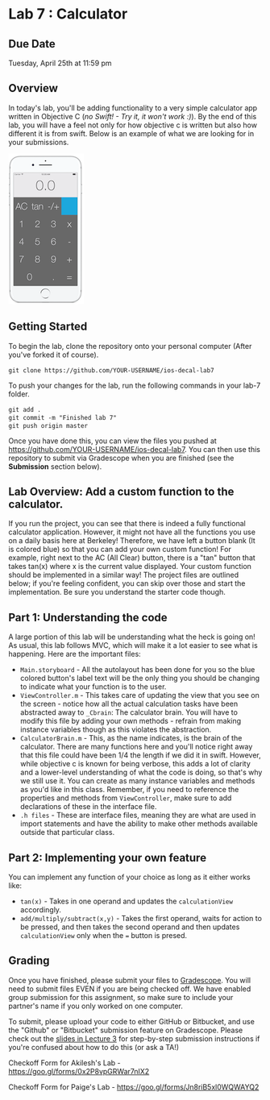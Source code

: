 # Lab 7 : Calculator #

## Due Date ##
Tuesday, April 25th at 11:59 pm

## Overview ##

In today's lab, you'll be adding functionality to a very simple calculator app written in Objective C (*no Swift! - Try it, it won't work :)*). By the end of this lab, you will have a feel not only for how objective c is written but also how different it is from swift. Below is an example of what we are looking for in your submissions.

![](/README-images/README-1.png)

## Getting Started ##

To begin the lab, clone the repository onto your personal computer (After you've forked it of course).
	
	git clone https://github.com/YOUR-USERNAME/ios-decal-lab7

To push your changes for the lab, run the following commands in your lab-7 folder.

	git add .
	git commit -m "Finished lab 7"
	git push origin master
	
Once you have done this, you can view the files you pushed at https://github.com/YOUR-USERNAME/ios-decal-lab7. You can then use this repository to submit via Gradescope when you are finished (see the **Submission** section below).
## Lab Overview: Add a custom function to the calculator. ##
If you run the project, you can see that there is indeed a fully functional calculator application. However, it might not have all the functions you use on a daily basis here at Berkeley! Therefore, we have left a button blank (It is colored blue) so that you can add your own custom function! For example, right next to the AC (All Clear) button, there is a "tan" button that takes tan(x) where x is the current value displayed. Your custom function should be implemented in a similar way!
The project files are outlined below; if you're feeling confident, you can skip over those and start the implementation. Be sure you understand the starter code though.

## Part 1: Understanding the code ##

A large portion of this lab will be understanding what the heck is going on! As usual, this lab follows MVC, which will make it a lot easier to see what is happening. Here are the important files:
 - `Main.storyboard` - All the autolayout has been done for you so the blue colored button's label text will be the only thing you should be changing to indicate what your function is to the user.
 - `ViewController.m` - This takes care of updating the view that you see on the screen - notice how all the actual calculation tasks have been abstracted away to `_Cbrain`: The calculator brain. You will have to modify this file by adding your own methods - refrain from making instance variables though as this violates the abstraction.
 - `CalculatorBrain.m` - This, as the name indicates, is the brain of the calculator. There are many functions here and you'll notice right away that this file could have been 1/4 the length if we did it in swift. However, while objective c is known for being verbose, this adds a lot of clarity and a lower-level understanding of what the code is doing, so that's why we still use it. You can create as many instance variables and methods as you'd like in this class. Remember, if you need to reference the properties and methods from `ViewController`, make sure to add declarations of these in the interface file.
 - `.h files` - These are interface files, meaning they are what are used in import statements and have the ability to make other methods available outside that particular class.
## Part 2: Implementing your own feature ##

You can implement any function of your choice as long as it either works like:
 - `tan(x)` - Takes in one operand and updates the `calculationView` accordingly.
 - `add/multiply/subtract(x,y)` - Takes the first operand, waits for action to be pressed, and then takes the second operand and then updates `calculationView` only when the `=` button is presed.
## Grading ##
Once you have finished, please submit your files to [Gradescope](https://gradescope.com/courses/5482). You will need to submit files EVEN if you are being checked off. We have enabled group submission for this assignment, so make sure to include your partner's name if you only worked on one computer.

To submit, please upload your code to either GitHub or Bitbucket, and use the "Github" or "Bitbucket" submission feature on Gradescope. Please check out the [slides in Lecture 3](http://iosdecal.com/Lectures/Lecture3.pdf) for step-by-step submission instructions if you're confused about how to do this (or ask a TA!)

Checkoff Form for  Akilesh's Lab - https://goo.gl/forms/0x2P8vpGRWar7nIX2

Checkoff Form for Paige's Lab - https://goo.gl/forms/Jn8riB5xl0WQWAYQ2

